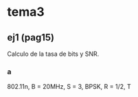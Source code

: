 # tema3
## ej1 (pag15)
Calculo de la tasa de bits y SNR.
### a
802.11n, B = 20MHz, S = 3, BPSK, R = 1/2, T